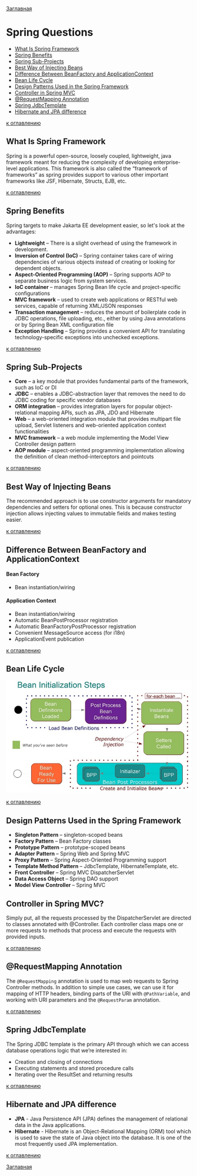 [Заглавная](README.md)

# Spring Questions
+ [What Is Spring Framework](spring.md#What-Is-Spring-Framework)
+ [Spring Benefits](spring.md#Spring-Benefits)
+ [Spring Sub-Projects](spring.md#Spring-Sub-Projects)
+ [Best Way of Injecting Beans](spring.md#Best-Way-of-Injecting-Beans)
+ [Difference Between BeanFactory and ApplicationContext](spring.md#Difference-Between-BeanFactory-and-ApplicationContext)
+ [Bean Life Cycle](spring.md#Bean-Life-Cycle)
+ [Design Patterns Used in the Spring Framework](spring.md#Design-Patterns-Used-in-the-Spring-Framework)
+ [Controller in Spring MVC](spring.md#Controller-in-Spring-MVC)
+ [@RequestMapping Annotation](spring.md#@RequestMapping-Annotation)
+ [Spring JdbcTemplate](spring.md#Spring-JdbcTemplate)
+ [Hibernate and JPA difference](spring.md#Hibernate-and-JPA-difference)

[bean-life-cycle]:img/Spring-Bean-Life-Cycle.jpg

[к оглавлению](#Spring-Questions)

## What Is Spring Framework
Spring is a powerful open-source, loosely coupled, lightweight, java framework meant for reducing the complexity of developing enterprise-level applications. This framework is also called the “framework of frameworks” as spring provides support to various other important frameworks like JSF, Hibernate, Structs, EJB, etc.

[к оглавлению](#Spring-Questions)

## Spring Benefits
Spring targets to make Jakarta EE development easier, so let's look at the advantages:

- **Lightweight** – There is a slight overhead of using the framework in development.
- **Inversion of Control (IoC)** – Spring container takes care of wiring dependencies of various objects instead of creating or looking for dependent objects.
- **Aspect-Oriented Programming (AOP)** – Spring supports AOP to separate business logic from system services.
- **IoC container** – manages Spring Bean life cycle and project-specific configurations
- **MVC framework** – used to create web applications or RESTful web services, capable of returning XML/JSON responses
- **Transaction management** – reduces the amount of boilerplate code in JDBC operations, file uploading, etc., either by using Java annotations or by Spring Bean XML configuration file
- **Exception Handling** – Spring provides a convenient API for translating technology-specific exceptions into unchecked exceptions.

[к оглавлению](#Spring-Questions)

## Spring Sub-Projects
- **Core** – a key module that provides fundamental parts of the framework, such as IoC or DI
- **JDBC** – enables a JDBC-abstraction layer that removes the need to do JDBC coding for specific vendor databases
- **ORM integration** – provides integration layers for popular object-relational mapping APIs, such as JPA, JDO and Hibernate
- **Web** – a web-oriented integration module that provides multipart file upload, Servlet listeners and web-oriented application context functionalities
- **MVC framework** – a web module implementing the Model View Controller design pattern
- **AOP module** – aspect-oriented programming implementation allowing the definition of clean method-interceptors and pointcuts

[к оглавлению](#Spring-Questions)

## Best Way of Injecting Beans
The recommended approach is to use constructor arguments for mandatory dependencies and setters for optional ones. This is because constructor injection allows injecting values to immutable fields and makes testing easier.

[к оглавлению](#Spring-Questions)

## Difference Between BeanFactory and ApplicationContext
#### Bean Factory
- Bean instantiation/wiring
#### Application Context
- Bean instantiation/wiring
- Automatic BeanPostProcessor registration
- Automatic BeanFactoryPostProcessor registration
- Convenient MessageSource access (for i18n)
- ApplicationEvent publication

[к оглавлению](#Spring-Questions)

## Bean Life Cycle
![icon][bean-life-cycle]

[к оглавлению](#Spring-Questions)

## Design Patterns Used in the Spring Framework
- **Singleton Pattern** – singleton-scoped beans
- **Factory Pattern** – Bean Factory classes
- **Prototype Pattern** – prototype-scoped beans
- **Adapter Pattern** – Spring Web and Spring MVC
- **Proxy Pattern** – Spring Aspect-Oriented Programming support
- **Template Method Pattern** – JdbcTemplate, HibernateTemplate, etc.
- **Front Controller** – Spring MVC DispatcherServlet
- **Data Access Object** – Spring DAO support
- **Model View Controller** – Spring MVC

## Controller in Spring MVC?
Simply put, all the requests processed by the DispatcherServlet are directed to classes annotated with @Controller. Each controller class maps one or more requests to methods that process and execute the requests with provided inputs.

[к оглавлению](#Spring-Questions)

## @RequestMapping Annotation
The ```@RequestMapping``` annotation is used to map web requests to Spring Controller methods. 
In addition to simple use cases, we can use it for mapping of HTTP headers, binding parts of the URI with ```@PathVariable```, 
and working with URI parameters and the ```@RequestParam``` annotation.

[к оглавлению](#Spring-Questions)

## Spring JdbcTemplate
The Spring JDBC template is the primary API through which we can access database operations logic that we’re interested in:

- Creation and closing of connections
- Executing statements and stored procedure calls
- Iterating over the ResultSet and returning results

[к оглавлению](#Spring-Questions)

## Hibernate and JPA difference
- **JPA** - Java Persistence API (JPA) defines the management of relational data in the Java applications.
- **Hibernate** - Hibernate is an Object-Relational Mapping (ORM) tool which is used to save the state of Java object into the database.
It is one of the most frequently used JPA implementation.

[к оглавлению](#Spring-Questions)

[Заглавная](README.md)
